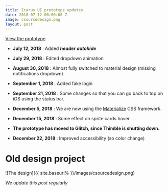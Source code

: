 ```yaml
---
title: Icarus UI prototype updates
date: 2018-07-12 00:00:00 Z
image: csourcedesign.png
layout: post
---
```


[View the prototype](https://thimbleprojects.org/locness/511071/)

* **July 12, 2018** : Added ***header autohide***

* **July 29, 2018** : Edited dropdown animation

* **August 30, 2018** : Almost fully switched to material design (missing notifications dropdown)

* **September 1, 2018** : Added fake login

* **September 21, 2018** : Some changes so that you can go back to top on iOS using the status bar.

* **December 5, 2018** : We are now using the [Materialize](https://materializecss.com) CSS framework.

* **December 15, 2018** : Some effect on sprite cards hover

* **The prototype has moved to Glitch, since Thimble is shutting down.**

* **December 22, 2018** : Improved accessibility (so color change)

# Old design project

![The design]({{ site.baseurl% }}/images/csourcedesign.png)

*We update this post regularly*